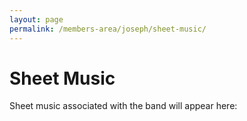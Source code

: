 ```yaml
---
layout: page
permalink: /members-area/joseph/sheet-music/
---
```

<h1>Sheet Music</h1>
Sheet music associated with the band will appear here:

